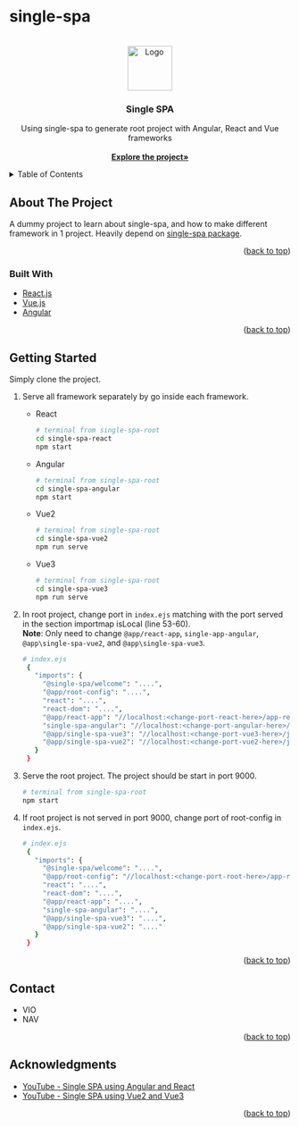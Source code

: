 # single-spa
<div id="top"></div>
<!--
*** Thanks for checking out the Best-README-Template. If you have a suggestion
*** that would make this better, please fork the repo and create a pull request
*** or simply open an issue with the tag "enhancement".
*** Don't forget to give the project a star!
*** Thanks again! Now go create something AMAZING! :D
-->



<!-- PROJECT SHIELDS -->
<!--
*** I'm using markdown "reference style" links for readability.
*** Reference links are enclosed in brackets [ ] instead of parentheses ( ).
*** See the bottom of this document for the declaration of the reference variables
*** for contributors-url, forks-url, etc. This is an optional, concise syntax you may use.
*** https://www.markdownguide.org/basic-syntax/#reference-style-links
-->
<!-- [![Contributors][contributors-shield]][contributors-url]
[![Forks][forks-shield]][forks-url]
[![Stargazers][stars-shield]][stars-url]
[![Issues][issues-shield]][issues-url]
[![MIT License][license-shield]][license-url]
[![LinkedIn][linkedin-shield]][linkedin-url] -->



<!-- PROJECT LOGO -->
<br />
<div align="center">
  <a href="https://github.com/vionijannet/single-spa">
    <img src="https://single-spa.js.org/img/single-spa-mark-magenta.svg" alt="Logo" width="80" height="80">
  </a>

<h3 align="center">Single SPA</h3>
  <p align="center">
    Using single-spa to generate root project with Angular, React and Vue frameworks
    <br />
    <br />
    <a href="https://github.com/vionijannet/single-spa"><strong>Explore the project»</strong></a>
  </p>
</div>



<!-- TABLE OF CONTENTS -->
<details>
  <summary>Table of Contents</summary>
  <ol>
    <li>
      <a href="#about-the-project">About The Project</a>
      <ul>
        <li><a href="#built-with">Built With</a></li>
      </ul>
    </li>
    <li><a href="#getting-started">Contact</a></li>
    <li><a href="#contact">Contact</a></li>
    <li><a href="#acknowledgments">Acknowledgments</a></li>
  </ol>
</details>



<!-- ABOUT THE PROJECT -->
## About The Project

A dummy project to learn about single-spa, and how to make different framework in 1 project. Heavily depend on [single-spa package](https://single-spa.js.org/).

<p align="right">(<a href="#top">back to top</a>)</p>



### Built With

* [React.js](https://reactjs.org/)
* [Vue.js](https://vuejs.org/)
* [Angular](https://angular.io/)

<p align="right">(<a href="#top">back to top</a>)</p>



## Getting Started

Simply clone the project. 

1. Serve all framework separately by go inside each framework.<br/>
   * React
     ```sh
     # terminal from single-spa-root
     cd single-spa-react
     npm start
     ```
   * Angular
     ```sh
     # terminal from single-spa-root
     cd single-spa-angular
     npm start
     ```
   * Vue2
     ```sh
     # terminal from single-spa-root
     cd single-spa-vue2
     npm run serve
     ```
   * Vue3
     ```sh
     # terminal from single-spa-root
     cd single-spa-vue3
     npm run serve
     ```
   
2. In root project, change port in `index.ejs` matching with the port served in the section importmap isLocal (line 53-60).<br/>
   <b>Note</b>: Only need to change `@app/react-app`, `single-app-angular`, `@app\single-spa-vue2`, and `@app\single-spa-vue3`.
   ```sh
   # index.ejs
    {
      "imports": {
        "@single-spa/welcome": "....",
        "@app/root-config": "....",
        "react": "....",
        "react-dom": "....",
        "@app/react-app": "//localhost:<change-port-react-here>/app-react-app.js",
        "single-spa-angular": "//localhost:<change-port-angular-here>/main.js",
        "@app/single-spa-vue3": "//localhost:<change-port-vue3-here>/js/app.js",
        "@app/single-spa-vue2": "//localhost:<change-port-vue2-here>/js/app.js"
      }
    }
   ```
   
3. Serve the root project. The project should be start in port 9000.
   ```sh
   # terminal from single-spa-root
   npm start
   ```
   
4. If root project is not served in port 9000, change port of root-config in `index.ejs`.
   ```sh
   # index.ejs
    {
      "imports": {
        "@single-spa/welcome": "....",
        "@app/root-config": "//localhost:<change-port-root-here>/app-root-config.js",
        "react": "....",
        "react-dom": "....",
        "@app/react-app": "....",
        "single-spa-angular": "....",
        "@app/single-spa-vue3": "....",
        "@app/single-spa-vue2": "...."
      }
    }
   ```

<p align="right">(<a href="#top">back to top</a>)</p>



<!-- CONTACT -->
## Contact

* VIO
* NAV

<p align="right">(<a href="#top">back to top</a>)</p>


<!-- ACKNOWLEDGMENTS -->
## Acknowledgments

* [YouTube - Single SPA using Angular and React](https://www.youtube.com/watch?v=MLVv516-QWA)
* [YouTube - Single SPA using Vue2 and Vue3](https://www.youtube.com/watch?v=dgs5ySwVoBw&t=14s)

<p align="right">(<a href="#top">back to top</a>)</p>




<!-- MARKDOWN LINKS & IMAGES -->
<!-- https://www.markdownguide.org/basic-syntax/#reference-style-links -->
[contributors-shield]: https://img.shields.io/github/contributors/github_username/repo_name.svg?style=for-the-badge
[contributors-url]: https://github.com/github_username/repo_name/graphs/contributors
[forks-shield]: https://img.shields.io/github/forks/github_username/repo_name.svg?style=for-the-badge
[forks-url]: https://github.com/github_username/repo_name/network/members
[stars-shield]: https://img.shields.io/github/stars/github_username/repo_name.svg?style=for-the-badge
[stars-url]: https://github.com/github_username/repo_name/stargazers
[issues-shield]: https://img.shields.io/github/issues/github_username/repo_name.svg?style=for-the-badge
[issues-url]: https://github.com/github_username/repo_name/issues
[license-shield]: https://img.shields.io/github/license/github_username/repo_name.svg?style=for-the-badge
[license-url]: https://github.com/github_username/repo_name/blob/master/LICENSE.txt
[linkedin-shield]: https://img.shields.io/badge/-LinkedIn-black.svg?style=for-the-badge&logo=linkedin&colorB=555
[linkedin-url]: https://linkedin.com/in/linkedin_username
[product-screenshot]: images/screenshot.png
